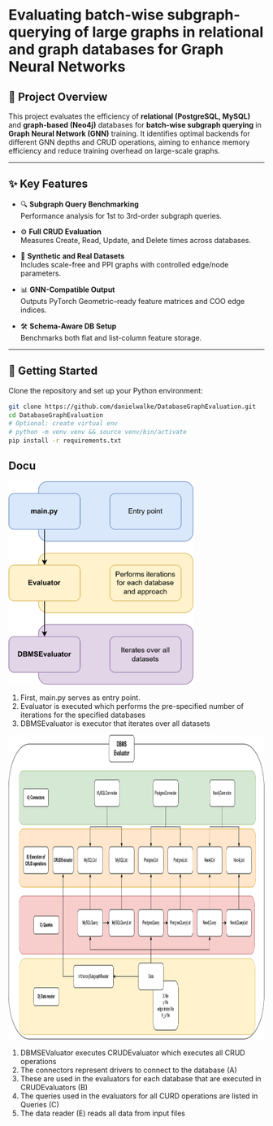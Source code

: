 # Evaluating batch-wise subgraph-querying of large graphs in relational and graph databases for Graph Neural Networks

## 📘 Project Overview

This project evaluates the efficiency of **relational (PostgreSQL, MySQL)** and **graph-based (Neo4j)** databases for **batch-wise subgraph querying** in **Graph Neural Network (GNN)** training. It identifies optimal backends for different GNN depths and CRUD operations, aiming to enhance memory efficiency and reduce training overhead on large-scale graphs.

---

## ✨ Key Features

- 🔍 **Subgraph Query Benchmarking**  
  Performance analysis for 1st to 3rd-order subgraph queries.  

- ⚙️ **Full CRUD Evaluation**  
  Measures Create, Read, Update, and Delete times across databases.  

- 🧪 **Synthetic and Real Datasets**  
  Includes scale-free and PPI graphs with controlled edge/node parameters.  

- 📊 **GNN-Compatible Output**  
  Outputs PyTorch Geometric–ready feature matrices and COO edge indices. 

- 🛠️ **Schema-Aware DB Setup**  
  Benchmarks both flat and list-column feature storage.

---

## 🚀 Getting Started

Clone the repository and set up your Python environment:

```bash
git clone https://github.com/danielwalke/DatabaseGraphEvaluation.git
cd DatabaseGraphEvaluation
# Optional: create virtual env
# python -m venv venv && source venv/bin/activate
pip install -r requirements.txt
```

## Docu

<img src="/docu/Documentation-MainDocu.drawio.png" height="400">

1) First, main.py serves as entry point.
2) Evaluator is executed which performs the pre-specified number of iterations for the specified databases
3) DBMSEvaluator is executor that iterates over all datasets

<img src="/docu/Documentation-DBEval.drawio.png" height="600">

1) DBMSEValuator executes CRUDEvaluator which executes all CRUD operations
2) The connectors represent drivers to connect to the database (A)
3) These are used in the evaluators for each database that are executed in CRUDEvaluators (B)
4) The queries used in the evaluators for all CURD operations are listed in Queries (C)
5) The data reader (E) reads all data from input files
